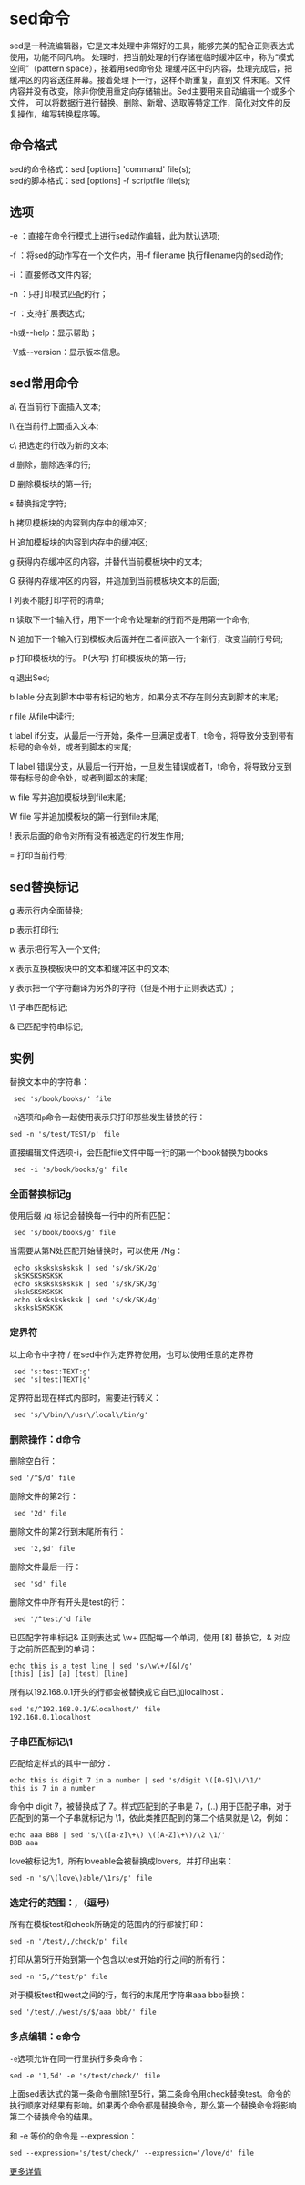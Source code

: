 # sed命令
sed是一种流编辑器，它是文本处理中非常好的工具，能够完美的配合正则表达式使用，功能不同凡响。
处理时，把当前处理的行存储在临时缓冲区中，称为“模式空间”（pattern space），接着用sed命令处
理缓冲区中的内容，处理完成后，把缓冲区的内容送往屏幕。接着处理下一行，这样不断重复，直到文
件末尾。文件内容并没有改变，除非你使用重定向存储输出。Sed主要用来自动编辑一个或多个文件，
可以将数据行进行替换、删除、新增、选取等特定工作，简化对文件的反复操作，编写转换程序等。
## 命令格式
sed的命令格式：sed [options] 'command' file(s);  
sed的脚本格式：sed [options] -f scriptfile file(s);
## 选项
 -e ：直接在命令行模式上进行sed动作编辑，此为默认选项;

 -f ：将sed的动作写在一个文件内，用–f filename 执行filename内的sed动作;

 -i ：直接修改文件内容;

 -n ：只打印模式匹配的行；

 -r ：支持扩展表达式;

 -h或--help：显示帮助；

 -V或--version：显示版本信息。
## sed常用命令

 a\ 在当前行下面插入文本;

 i\ 在当前行上面插入文本;

 c\ 把选定的行改为新的文本;

 d 删除，删除选择的行;

 D 删除模板块的第一行;

 s 替换指定字符;

 h 拷贝模板块的内容到内存中的缓冲区;

 H 追加模板块的内容到内存中的缓冲区;

 g 获得内存缓冲区的内容，并替代当前模板块中的文本;

 G 获得内存缓冲区的内容，并追加到当前模板块文本的后面;

 l 列表不能打印字符的清单;

 n 读取下一个输入行，用下一个命令处理新的行而不是用第一个命令;

 N 追加下一个输入行到模板块后面并在二者间嵌入一个新行，改变当前行号码;

 p 打印模板块的行。 P(大写) 打印模板块的第一行;

 q 退出Sed;

 b lable 分支到脚本中带有标记的地方，如果分支不存在则分支到脚本的末尾;

 r file 从file中读行;

 t label if分支，从最后一行开始，条件一旦满足或者T，t命令，将导致分支到带有标号的命令处，或者到脚本的末尾;

 T label 错误分支，从最后一行开始，一旦发生错误或者T，t命令，将导致分支到带有标号的命令处，或者到脚本的末尾;

 w file 写并追加模板块到file末尾;

 W file 写并追加模板块的第一行到file末尾;

 ! 表示后面的命令对所有没有被选定的行发生作用;

 = 打印当前行号;

## sed替换标记

 g 表示行内全面替换;

 p 表示打印行;

 w 表示把行写入一个文件;

 x 表示互换模板块中的文本和缓冲区中的文本;

 y 表示把一个字符翻译为另外的字符（但是不用于正则表达式）;
 
 \1 子串匹配标记;

 & 已匹配字符串标记;
## 实例
替换文本中的字符串：

```
 sed 's/book/books/' file
```
`-n`选项和`p`命令一起使用表示只打印那些发生替换的行：

```
sed -n 's/test/TEST/p' file
```
直接编辑文件选项-i，会匹配file文件中每一行的第一个book替换为books
```
 sed -i 's/book/books/g' file
```
### 全面替换标记g

使用后缀 /g 标记会替换每一行中的所有匹配：
```
 sed 's/book/books/g' file
```
当需要从第N处匹配开始替换时，可以使用 /Ng：
```
 echo sksksksksksk | sed 's/sk/SK/2g' 
 skSKSKSKSKSK
 echo sksksksksksk | sed 's/sk/SK/3g'
 skskSKSKSKSK  
 echo sksksksksksk | sed 's/sk/SK/4g'
 skskskSKSKSK 
```
### 定界符

以上命令中字符 / 在sed中作为定界符使用，也可以使用任意的定界符
```
 sed 's:test:TEXT:g' 
 sed 's|test|TEXT|g' 
```
定界符出现在样式内部时，需要进行转义：
```
 sed 's/\/bin/\/usr\/local\/bin/g'
```
### 删除操作：d命令

删除空白行：
```
sed '/^$/d' file
```
删除文件的第2行：
```
 sed '2d' file
``` 
删除文件的第2行到末尾所有行：
```
 sed '2,$d' file
``` 
删除文件最后一行：
```
 sed '$d' file
``` 
删除文件中所有开头是test的行：
```
 sed '/^test/'d file
``` 
已匹配字符串标记&
正则表达式 \w\+ 匹配每一个单词，使用 [&] 替换它，& 对应于之前所匹配到的单词：
```
echo this is a test line | sed 's/\w\+/[&]/g'
[this] [is] [a] [test] [line]
```
所有以192.168.0.1开头的行都会被替换成它自已加localhost：
```
sed 's/^192.168.0.1/&localhost/' file
192.168.0.1localhost
```
### 子串匹配标记\1
匹配给定样式的其中一部分：
```
echo this is digit 7 in a number | sed 's/digit \([0-9]\)/\1/'
this is 7 in a number
```
命令中 digit 7，被替换成了 7。样式匹配到的子串是 7，\(..\) 用于匹配子串，对于匹配到的第一个子串就标记为 \1，依此类推匹配到的第二个结果就是 \2，例如：
```
echo aaa BBB | sed 's/\([a-z]\+\) \([A-Z]\+\)/\2 \1/'
BBB aaa
```
love被标记为1，所有loveable会被替换成lovers，并打印出来：
```
sed -n 's/\(love\)able/\1rs/p' file
```
### 选定行的范围：,（逗号）
所有在模板test和check所确定的范围内的行都被打印：
```
sed -n '/test/,/check/p' file
```
打印从第5行开始到第一个包含以test开始的行之间的所有行：
```
sed -n '5,/^test/p' file
```
对于模板test和west之间的行，每行的末尾用字符串aaa bbb替换：
```
sed '/test/,/west/s/$/aaa bbb/' file
```
### 多点编辑：e命令
`-e`选项允许在同一行里执行多条命令：
```
sed -e '1,5d' -e 's/test/check/' file
```
上面sed表达式的第一条命令删除1至5行，第二条命令用check替换test。命令的执行顺序对结果有影响。如果两个命令都是替换命令，那么第一个替换命令将影响第二个替换命令的结果。

和 -e 等价的命令是 --expression：
```
sed --expression='s/test/check/' --expression='/love/d' file
```

[更多详情](https://man.linuxde.net/sed)
